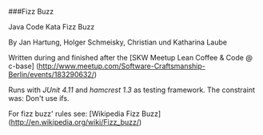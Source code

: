 ###Fizz Buzz

Java Code Kata Fizz Buzz

By Jan Hartung, Holger Schmeisky, Christian und Katharina Laube

Written during and finished after the [SKW Meetup Lean Coffee & Code @ c-base] 
(http://www.meetup.com/Software-Craftsmanship-Berlin/events/183290632/)

Runs with *JUnit 4.11* and *hamcrest 1.3* as testing framework. 
The constraint was: Don't use ifs.

For fizz buzz' rules see: [Wikipedia Fizz Buzz] (http://en.wikipedia.org/wiki/Fizz_buzz/)
